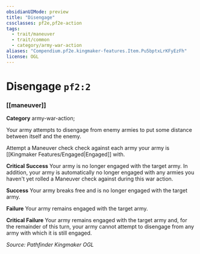 ```yaml
---
obsidianUIMode: preview
title: "Disengage"
cssclasses: pf2e,pf2e-action
tags:
  - trait/maneuver
  - trait/common
  - category/army-war-action
aliases: "Compendium.pf2e.kingmaker-features.Item.Pu5bptxLrKFyEzFh"
license: OGL
---
```

# Disengage `pf2:2`

### [[maneuver]]

**Category** army-war-action; 




Your army attempts to disengage from enemy armies to put some distance between itself and the enemy.

Attempt a Maneuver check check against each army your army is [[Kingmaker Features/Engaged|Engaged]] with.

**Critical Success** Your army is no longer engaged with the target army. In addition, your army is automatically no longer engaged with any armies you haven't yet rolled a Maneuver check against during this war action.

**Success** Your army breaks free and is no longer engaged with the target army.

**Failure** Your army remains engaged with the target army.

**Critical Failure** Your army remains engaged with the target army and, for the remainder of this turn, your army cannot attempt to disengage from any army with which it is still engaged.

*Source: Pathfinder Kingmaker*
*OGL*